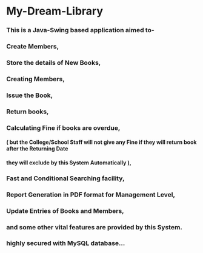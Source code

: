 # My-Dream-Library
### This is a Java-Swing based application aimed to- 
### Create Members,
### Store the details of New Books,
### Creating Members,
### Issue the Book,
### Return books,
### Calculating Fine if books are overdue,
####  ( but the College/School Staff will not give any Fine if they will return book after the Returning Date
####    they will exclude by this System Automatically ),
### Fast and Conditional Searching facility,
### Report Generation in PDF format for Management Level,
### Update Entries of Books and Members,
### and some other vital features are provided by this System.
### highly secured with MySQL database...
